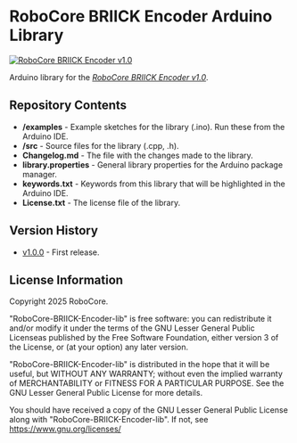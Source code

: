 RoboCore BRIICK Encoder Arduino Library
=======================================

[![RoboCore BRIICK Encoder v1.0](https://d229kd5ey79jzj.cloudfront.net/3201/images/3201_1_M.png)](https://www.robocore.net/briick/briick-encoder)

Arduino library for the [*RoboCore BRIICK Encoder v1.0*](https://www.robocore.net/briick/briick-encoder).

Repository Contents
-------------------

* **/examples** - Example sketches for the library (.ino). Run these from the Arduino IDE.
* **/src** - Source files for the library (.cpp, .h).
* **Changelog.md** - The file with the changes made to the library.
* **library.properties** - General library properties for the Arduino package manager.
* **keywords.txt** - Keywords from this library that will be highlighted in the Arduino IDE.
* **License.txt** - The license file of the library.

Version History
---------------

* [v1.0.0](https://github.com/RoboCore/BRIICK_Encoder) - First release.

License Information
-------------------

Copyright 2025 RoboCore.

"RoboCore-BRIICK-Encoder-lib" is free software: you can redistribute it and/or modify it under the terms of the GNU Lesser General Public Licenseas published by the Free Software Foundation, either version 3 of the License, or (at your option) any later version.

"RoboCore-BRIICK-Encoder-lib" is distributed in the hope that it will be useful, but WITHOUT ANY WARRANTY; without even the implied warranty of MERCHANTABILITY or FITNESS FOR A PARTICULAR PURPOSE. See the GNU Lesser General Public License for more details.

You should have received a copy of the GNU Lesser General Public License along with "RoboCore-BRIICK-Encoder-lib". If not, see <https://www.gnu.org/licenses/>

